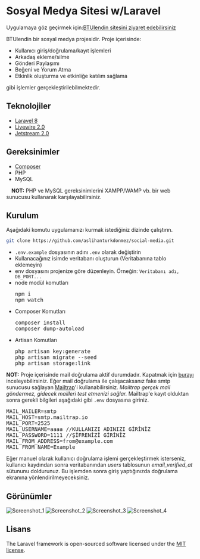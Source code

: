 
# Sosyal Medya Sitesi w/Laravel

Uygulamaya göz geçirmek için:<a href="http://btulendin.herokuapp.com/">BTUlendin sitesini ziyaret edebilirsiniz</a>

BTUlendin bir sosyal medya projesidir. Proje içerisinde:
<ul>
  <li>Kullanıcı giriş/doğrulama/kayıt işlemleri</li>
  <li>Arkadaş ekleme/silme</li>
  <li>Gönderi Paylaşımı</li>
  <li>Beğeni ve Yorum Atma</li>
  <li>Etkinlik oluşturma ve etkinliğe katılım sağlama</li>
</ul>
gibi işlemler gerçekleştirilebilmektedir.

## Teknolojiler
<ul>
    <li><a href="https://laravel.com/">Laravel 8</a></li>
  <li><a href="https://laravel-livewire.com/">Livewire 2.0</a></li>
  <li><a href="https://jetstream.laravel.com/2.x/introduction.html">Jetstream 2.0</a></li>
</ul>

## Gereksinimler

<ul>
  <li><a href="https://getcomposer.org/">Composer</a></li>
  <li>PHP</li>
  <li>MySQL</li>
</ul>

&emsp;**NOT:** PHP ve MySQL gereksinimlerini XAMPP/WAMP vb. bir web sunucusu kullanarak karşılayabilirsiniz.

## Kurulum

Aşağıdaki komutu uygulamanızı kurmak istediğiniz dizinde çalıştırın.

```bash
git clone https://github.com/aslihanturkdonmez/social-media.git
```
<ul>
  <li> <code>.env.example</code> dosyasının adını <code>.env</code> olarak değiştirin</li>
  <li>Kullanacağınız isimde veritabanı oluşturun (Veritabanına tablo eklemeyin)</li>
  <li>env dosyasını projenize göre düzenleyin. Örneğin: <code>Veritabanı adı, DB_PORT...</code></li>
  <li>node modül komutları <br>
    <pre>npm i
npm watch</pre>
  <li>Composer Komutları <br>
      <pre>composer install
composer dump-autoload</pre></li>
    <li>Artisan Komutları
    <pre>php artisan key:generate
php artisan migrate --seed
php artisan storage:link</pre> </li>
</ul>

**NOT:** Proje içerisinde mail doğrulama aktif durumdadır. Kapatmak için <a href="https://jetstream.laravel.com/2.x/features/registration.html#email-verification">burayı</a> inceleyebilirsiniz. 
Eğer mail doğrulama ile çalışacaksanız fake smtp sunucusu sağlayan <a href="https://mailtrap.io/">Mailtrap</a>'i kullanabilirsiniz. *Mailtrap gerçek mail göndermez, gidecek mailleri test etmenizi sağlar.* 
Mailtrap'e kayıt olduktan sonra gerekli bilgileri aşağıdaki gibi <code>.env</code> dosyasına giriniz. 
<pre>MAIL_MAILER=smtp
MAIL_HOST=smtp.mailtrap.io
MAIL_PORT=2525
MAIL_USERNAME=aaaa //KULLANIZI ADINIZI GİRİNİZ
MAIL_PASSWORD=1111 //ŞİFRENİZİ GİRİNİZ
MAIL_FROM_ADDRESS=from@example.com
MAIL_FROM_NAME=Example</pre>

Eğer manuel olarak kullanıcı doğrulama işlemi gerçekleştirmek isterseniz, kullanıcı kaydından sonra veritabanından *users* tablosunun *email_verified_at* sütununu doldurunuz. Bu işlemden sonra giriş yaptığınızda doğrulama ekranına yönlendirilmeyeceksiniz.

## Görünümler
![Screenshot_1](https://user-images.githubusercontent.com/43846857/132924166-90f53ce2-ec7d-4634-9489-8793e582a638.png)
![Screenshot_2](https://user-images.githubusercontent.com/43846857/132924170-2e7a6709-671b-4cbe-aee5-134e8abcdf95.png)
![Screenshot_3](https://user-images.githubusercontent.com/43846857/132924172-bac5f25e-7598-4f57-99ae-468fca25edb9.png)
![Screenshot_4](https://user-images.githubusercontent.com/43846857/132924175-d7ecc9c0-2ff9-487e-ac9c-c7f605bd103b.png)

## Lisans
The Laravel framework is open-sourced software licensed under the [MIT license](https://opensource.org/licenses/MIT).
